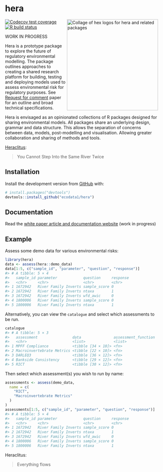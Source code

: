 
<!-- README.md is generated from README.Rmd. Please edit that file -->

# hera

<img src='https://raw.githubusercontent.com/ecodata1/hera/main/man/figures/heraverse_logo_2.png' align="right" width="300" alt="Collage of hex logos for hera and related packages"  />

<!-- badges: start -->

[![Codecov test
coverage](https://codecov.io/gh/ecodata1/hera/branch/master/graph/badge.svg)](https://codecov.io/gh/ecodata1/hera?branch=master)
[![R build
status](https://github.com/ecodata1/hera/workflows/R-CMD-check/badge.svg)](https://github.com/ecodata1/hera/actions)
<!-- badges: end -->

WORK IN PROGRESS

Hera is a prototype package to explore the future of regulatory
environmental modelling. The package outlines approaches to creating a
shared research platform for building, testing and deploying models used
to assess environmental risk for regulatory purposes. See [Request for
comment](https://ecodata1.github.io/hera/articles/hera_specifications.html)
paper for an outline and broad technical specifications.

Hera is envisaged as an opinionated collections of R packages designed
for sharing environmental models. All packages share an underlying
design, grammar and data structure. This allows the separation of
concerns between data, models, post-modelling and visualisation.
Allowing greater collaboration and sharing of methods and tools.

[Heraclitus](https://en.wikipedia.org/wiki/Heraclitus):

> You Cannot Step Into the Same River Twice

## Installation

Install the development version from
[GitHub](https://github.com/ecodata1/hera) with:

``` r
# install.packages("devtools")
devtools::install_github("ecodata1/hera")
```

## Documentation

Read the [white paper article and documentation
website](https://ecodata1.github.io/hera/articles/hera_specifications.html)
(work in progress)

## Example

Assess some demo data for various environmental risks:

``` r
library(hera)
data <- assess(hera::demo_data)
data[1:5, c("sample_id", "parameter", "question", "response")]
#> # A tibble: 5 × 4
#>   sample_id parameter            question     response
#>   <chr>     <chr>                <chr>        <chr>   
#> 1 1672942   River Family Inverts sample_score 0       
#> 2 1672942   River Family Inverts ntaxa        1       
#> 3 1672942   River Family Inverts wfd_awic     0       
#> 4 1800006   River Family Inverts sample_score 0       
#> 5 1800006   River Family Inverts ntaxa        1
```

Alternatively, you can view the `catalogue` and select which assessments
to be run.

``` r
catalogue
#> # A tibble: 5 × 3
#>   assessment                data               assessment_function
#>   <chr>                     <list>             <list>             
#> 1 MPFF Compliance           <tibble [34 × 10]> <fn>               
#> 2 Macroinvertebrate Metrics <tibble [22 × 10]> <fn>               
#> 3 DARLEQ3                   <tibble [36 × 12]> <fn>               
#> 4 Bankside Consistency      <tibble [29 × 12]> <fn>               
#> 5 RICT                      <tibble [30 × 12]> <fn>
```

Then select which assessment(s) you wish to run by name:

``` r
assessments <- assess(demo_data,
  name = c(
    "RICT",
    "Macroinvertebrate Metrics"
  )
)
assessments[1:5, c("sample_id", "parameter", "question", "response")]
#> # A tibble: 5 × 4
#>   sample_id parameter            question     response
#>   <chr>     <chr>                <chr>        <chr>   
#> 1 1672942   River Family Inverts sample_score 0       
#> 2 1672942   River Family Inverts ntaxa        1       
#> 3 1672942   River Family Inverts wfd_awic     0       
#> 4 1800006   River Family Inverts sample_score 0       
#> 5 1800006   River Family Inverts ntaxa        1
```

Heraclitus:

> Everything flows
